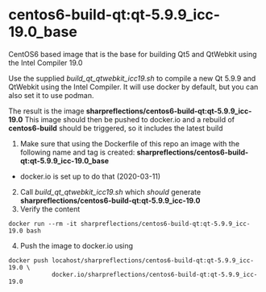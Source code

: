 # centos6-build-qt:qt-5.9.9\_icc-19.0\_base

CentOS6 based image that is the base for building Qt5 and QtWebkit using the
Intel Compiler 19.0

Use the supplied *build\_qt\_qtwebkit\_icc19.sh* to compile a new Qt 5.9.9 and
QtWebkit using the Intel Compiler. It will use docker by default, but you can
also set it to use podman.

The result is the image **sharpreflections/centos6-build-qt:qt-5.9.9\_icc-19.0**
This image should then be pushed to docker.io and a rebuild of **centos6-build**
should be triggered, so it includes the latest build

1. Make sure that using the Dockerfile of this repo an image with the following
  name and tag is created:
  **sharpreflections/centos6-build-qt:qt-5.9.9_icc-19.0_base**
  - docker.io is set up to do that (2020-03-11)
2. Call *build\_qt\_qtwebkit\_icc19.sh* which _should_ generate
  **sharpreflections/centos6-build-qt:qt-5.9.9\_icc-19.0**
3. Verify the content
```
docker run --rm -it sharpreflections/centos6-build-qt:qt-5.9.9_icc-19.0 bash
```
4. Push the image to docker.io using
```
docker push locahost/sharpreflections/centos6-build-qt:qt-5.9.9_icc-19.0 \
            docker.io/sharpreflections/centos6-build-qt:qt-5.9.9_icc-19.0
```
